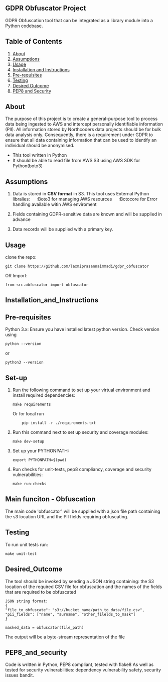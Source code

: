 ## GDPR Obfuscator Project
GDPR Obfuscation tool that can be integrated as a library module into a Python codebase.

## Table of Contents
1. [About](#about)
2. [Assumptions](#assumptions)
3. [Usage](#usage)
4. [Installation and Instructions](#installation-and-instructions)
5. [Pre-requisites](#prerequisites)
6. [Testing](#testing)
7. [Desired Outcome](#desired-outcome)
8. [PEP8 and Security](#pep8-and-security)

## About
The purpose of this project is to create a general-purpose tool to process data being ingested to AWS and intercept personally identifiable information (PII). All information stored by Northcoders data projects should be for bulk data analysis only. Consequently, there is a requirement under GDPR to ensure that all data containing information that can be used to identify an individual should be anonymised.

- This tool written in Python
- It should be able to read file from AWS S3 using AWS SDK for Python(boto3)

## Assumptions 
1. Data is stored in **CSV format** in S3.
    This tool uses External Python libralies:
        :Boto3 for managing AWS resources
        :Botocore for Error handling available witin AWS enviroment

2. Fields containing GDPR-sensitive data are known and will be supplied in advance

3. Data records will be supplied with a primary key.

## Usage

clone the repo:
``` 
git clone https://github.com/laxmiprasannaimmadi/gdpr_obfuscator
```

OR Import:
```
from src.obfuscator import obfuscator
```

## Installation_and_Instructions

## Pre-requisites
Python 3.x: Ensure you have installed latest python version. Check version using
```
python --version 
```
or
```
python3 --version 
```

## Set-up 

1. Run the following command to set up your virtual environment and install required dependencies:
    ```
    make requirements
    ```
    Or  for local run
    ```
        pip install -r ./requirements.txt
    ```

2. Run this command next to set up security and coverage modules:
    ```
    make dev-setup
    ```

3. Set up your PYTHONPATH:
    ```
    export PYTHONPATH=$(pwd)
    ```

4. Run checks for unit-tests, pep8 compliancy, coverage and security vulnerabilities:
    ```
    make run-checks
    ```

## Main funciton - Obfuscation

The main code 'obfuscator' will be supplied with a json file path containing the s3 location URL and the PII fields requiring obfuscating. 

## Testing 

To run unit tests run:
```
make unit-test
```

## Desired_Outcome

The tool should be invoked by sending a JSON string containing: 
the S3 location of the required CSV file for obfuscation
and the names of the fields that are required to be obfuscated

```
JSON string format:
{
"file_to_obfuscate": "s3://bucket_name/path_to_data/file.csv",
"pii_fields": ["name", "surname", "other_filelds_to_mask"]
}

masked_data = obfuscator(file_path)
```

The output will be a byte-stream representation of the file

## PEP8_and_security

Code is written in Python,
PEP8 compliant, tested with flake8
As well as tested for security vulnerabilities:
dependency vulnerability safety, security issues bandit.
